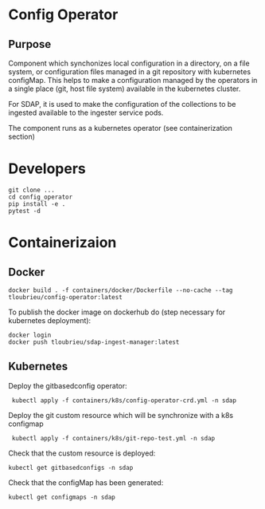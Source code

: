 # Config Operator

## Purpose

Component which synchonizes local configuration in a directory, on a file system, or configuration files managed in a git repository with kubernetes configMap.
This helps to make a configuration managed by the operators in a single place (git, host file system) available in the kubernetes cluster.

For SDAP, it is used to make the configuration of the collections to be ingested available to the ingester service pods.

The component runs as a kubernetes operator (see containerization section)

# Developers

    git clone ...
    cd config_operator
    pip install -e .
    pytest -d

# Containerizaion

## Docker

    docker build . -f containers/docker/Dockerfile --no-cache --tag tloubrieu/config-operator:latest
        
To publish the docker image on dockerhub do (step necessary for kubernetes deployment):

    docker login
    docker push tloubrieu/sdap-ingest-manager:latest
    
## Kubernetes
    
Deploy the gitbasedconfig operator:

     kubectl apply -f containers/k8s/config-operator-crd.yml -n sdap
     
Deploy the git custom resource which will be synchronize with a k8s configmap

     kubectl apply -f containers/k8s/git-repo-test.yml -n sdap
     
Check that the custom resource is deployed:

    kubectl get gitbasedconfigs -n sdap
    
Check that the configMap has been generated:

    kubectl get configmaps -n sdap
    

    
    